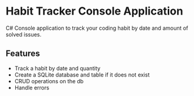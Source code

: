 # Habit Tracker Console Application

C# Console application to track your coding habit by date and amount of solved issues.

## Features

- Track a habit by date and quantity
- Create a SQLite database and table if it does not exist
- CRUD operations on the db
- Handle errors
